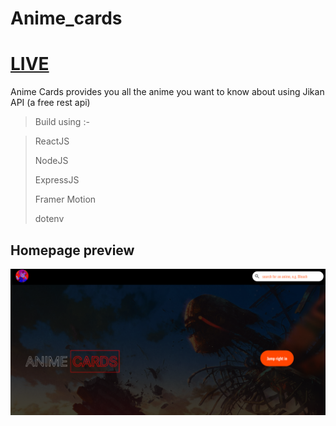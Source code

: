 # Anime_cards

# [LIVE](https://shiny-suit-foal.cyclic.app/)

Anime Cards provides you all the anime you want to know about using Jikan API (a free rest api)

> Build using :- 

 > ReactJS
 > 
 > NodeJS
 > 
 > ExpressJS
 > 
 > Framer Motion
 > 
 > dotenv
 
 
 
 ## Homepage preview
 
 ![Anime Cards Homepage](https://github.com/Alucard2169/Anime_cards/blob/main/Screenshot%202022-09-26%20at%2009-43-31%20Anime%20Cards.png?raw=true)
